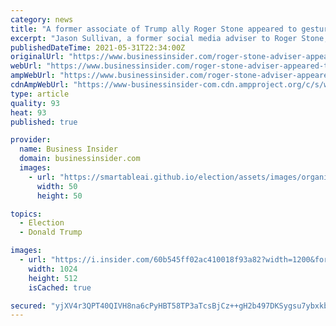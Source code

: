 ```yaml
---
category: news
title: "A former associate of Trump ally Roger Stone appeared to gesture for Hillary Clinton to be hanged at a conference with QAnon attendees"
excerpt: "Jason Sullivan, a former social media adviser to Roger Stone, made a gesture appearing to resemble a noose, receiving loud cheers from a crowd."
publishedDateTime: 2021-05-31T22:34:00Z
originalUrl: "https://www.businessinsider.com/roger-stone-adviser-appeared-to-gesture-for-hillary-clinton-to-be-hanged-at-qanon-conference-2021-5"
webUrl: "https://www.businessinsider.com/roger-stone-adviser-appeared-to-gesture-for-hillary-clinton-to-be-hanged-at-qanon-conference-2021-5"
ampWebUrl: "https://www.businessinsider.com/roger-stone-adviser-appeared-to-gesture-for-hillary-clinton-to-be-hanged-at-qanon-conference-2021-5?amp"
cdnAmpWebUrl: "https://www-businessinsider-com.cdn.ampproject.org/c/s/www.businessinsider.com/roger-stone-adviser-appeared-to-gesture-for-hillary-clinton-to-be-hanged-at-qanon-conference-2021-5?amp"
type: article
quality: 93
heat: 93
published: true

provider:
  name: Business Insider
  domain: businessinsider.com
  images:
    - url: "https://smartableai.github.io/election/assets/images/organizations/businessinsider.com-50x50.jpg"
      width: 50
      height: 50

topics:
  - Election
  - Donald Trump

images:
  - url: "https://i.insider.com/60b545ff02ac410018f93a82?width=1200&format=jpeg"
    width: 1024
    height: 512
    isCached: true

secured: "yjXV4r3QPT40QIVH8na6cPyHBT58TP3aTcsBjCz++gH2b497DKSygsu7ybxkbK5tcqGTlveNpZHW2DWjTzLeuOnleA/qpD/mxumUzL/oHiz+VJMeJnoKcRSr5nPcZNXbntjqCia1VXs3+DSsfvNFsvwABQGteJ57kutBEfLeH6+bcum28Sr0jv4KatRuB0wXoD/mREC4T7/aN5LT9MgJj69cLMhZVzJbY6WLAI/ABTtf8NvQ3NElvxnSCFMcnB5X1Wt6Co6ZMkHRKwibmyVEOuSea6mVn0v8JEJz/0k+WDSogjV9soj5eo0MpcclsxYFqVQ3yNfwc4ng6PZoUfymrwREjcKovpKRaDNsBJ4h+KE=;RQfwhCy9aMky5e/PofpMvg=="
---
```


